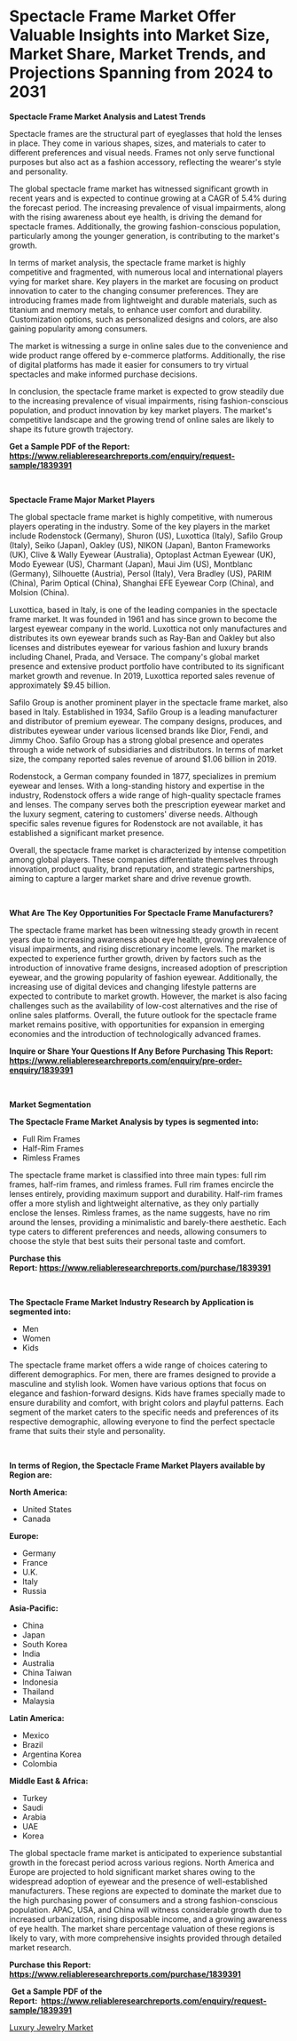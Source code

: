 <p><h1>Spectacle Frame Market Offer Valuable Insights into Market Size, Market Share, Market Trends, and Projections Spanning from 2024 to 2031</h1></p><p><strong>Spectacle Frame Market Analysis and Latest Trends</strong></p>
<p><p>Spectacle frames are the structural part of eyeglasses that hold the lenses in place. They come in various shapes, sizes, and materials to cater to different preferences and visual needs. Frames not only serve functional purposes but also act as a fashion accessory, reflecting the wearer's style and personality.</p><p>The global spectacle frame market has witnessed significant growth in recent years and is expected to continue growing at a CAGR of 5.4% during the forecast period. The increasing prevalence of visual impairments, along with the rising awareness about eye health, is driving the demand for spectacle frames. Additionally, the growing fashion-conscious population, particularly among the younger generation, is contributing to the market's growth.</p><p>In terms of market analysis, the spectacle frame market is highly competitive and fragmented, with numerous local and international players vying for market share. Key players in the market are focusing on product innovation to cater to the changing consumer preferences. They are introducing frames made from lightweight and durable materials, such as titanium and memory metals, to enhance user comfort and durability. Customization options, such as personalized designs and colors, are also gaining popularity among consumers.</p><p>The market is witnessing a surge in online sales due to the convenience and wide product range offered by e-commerce platforms. Additionally, the rise of digital platforms has made it easier for consumers to try virtual spectacles and make informed purchase decisions.</p><p>In conclusion, the spectacle frame market is expected to grow steadily due to the increasing prevalence of visual impairments, rising fashion-conscious population, and product innovation by key market players. The market's competitive landscape and the growing trend of online sales are likely to shape its future growth trajectory.</p></p>
<p><strong>Get a Sample PDF of the Report:&nbsp; <a href="https://www.reliableresearchreports.com/enquiry/request-sample/1839391">https://www.reliableresearchreports.com/enquiry/request-sample/1839391</a></strong></p>
<p>&nbsp;</p>
<p><strong>Spectacle Frame Major Market Players</strong></p>
<p><p>The global spectacle frame market is highly competitive, with numerous players operating in the industry. Some of the key players in the market include Rodenstock (Germany), Shuron (US), Luxottica (Italy), Safilo Group (Italy), Seiko (Japan), Oakley (US), NIKON (Japan), Banton Frameworks (UK), Clive & Wally Eyewear (Australia), Optoplast Actman Eyewear (UK), Modo Eyewear (US), Charmant (Japan), Maui Jim (US), Montblanc (Germany), Silhouette (Austria), Persol (Italy), Vera Bradley (US), PARIM (China), Parim Optical (China), Shanghai EFE Eyewear Corp (China), and Molsion (China).</p><p>Luxottica, based in Italy, is one of the leading companies in the spectacle frame market. It was founded in 1961 and has since grown to become the largest eyewear company in the world. Luxottica not only manufactures and distributes its own eyewear brands such as Ray-Ban and Oakley but also licenses and distributes eyewear for various fashion and luxury brands including Chanel, Prada, and Versace. The company's global market presence and extensive product portfolio have contributed to its significant market growth and revenue. In 2019, Luxottica reported sales revenue of approximately $9.45 billion.</p><p>Safilo Group is another prominent player in the spectacle frame market, also based in Italy. Established in 1934, Safilo Group is a leading manufacturer and distributor of premium eyewear. The company designs, produces, and distributes eyewear under various licensed brands like Dior, Fendi, and Jimmy Choo. Safilo Group has a strong global presence and operates through a wide network of subsidiaries and distributors. In terms of market size, the company reported sales revenue of around $1.06 billion in 2019.</p><p>Rodenstock, a German company founded in 1877, specializes in premium eyewear and lenses. With a long-standing history and expertise in the industry, Rodenstock offers a wide range of high-quality spectacle frames and lenses. The company serves both the prescription eyewear market and the luxury segment, catering to customers' diverse needs. Although specific sales revenue figures for Rodenstock are not available, it has established a significant market presence.</p><p>Overall, the spectacle frame market is characterized by intense competition among global players. These companies differentiate themselves through innovation, product quality, brand reputation, and strategic partnerships, aiming to capture a larger market share and drive revenue growth.</p></p>
<p>&nbsp;</p>
<p><strong>What Are The Key Opportunities For Spectacle Frame Manufacturers?</strong></p>
<p><p>The spectacle frame market has been witnessing steady growth in recent years due to increasing awareness about eye health, growing prevalence of visual impairments, and rising discretionary income levels. The market is expected to experience further growth, driven by factors such as the introduction of innovative frame designs, increased adoption of prescription eyewear, and the growing popularity of fashion eyewear. Additionally, the increasing use of digital devices and changing lifestyle patterns are expected to contribute to market growth. However, the market is also facing challenges such as the availability of low-cost alternatives and the rise of online sales platforms. Overall, the future outlook for the spectacle frame market remains positive, with opportunities for expansion in emerging economies and the introduction of technologically advanced frames.</p></p>
<p><strong>Inquire or Share Your Questions If Any Before Purchasing This Report: <a href="https://www.reliableresearchreports.com/enquiry/pre-order-enquiry/1839391">https://www.reliableresearchreports.com/enquiry/pre-order-enquiry/1839391</a></strong></p>
<p>&nbsp;</p>
<p><strong>Market Segmentation</strong></p>
<p><strong>The Spectacle Frame Market Analysis by types is segmented into:</strong></p>
<p><ul><li>Full Rim Frames</li><li>Half-Rim Frames</li><li>Rimless Frames</li></ul></p>
<p><p>The spectacle frame market is classified into three main types: full rim frames, half-rim frames, and rimless frames. Full rim frames encircle the lenses entirely, providing maximum support and durability. Half-rim frames offer a more stylish and lightweight alternative, as they only partially enclose the lenses. Rimless frames, as the name suggests, have no rim around the lenses, providing a minimalistic and barely-there aesthetic. Each type caters to different preferences and needs, allowing consumers to choose the style that best suits their personal taste and comfort.</p></p>
<p><strong>Purchase this Report:&nbsp;<a href="https://www.reliableresearchreports.com/purchase/1839391">https://www.reliableresearchreports.com/purchase/1839391</a></strong></p>
<p>&nbsp;</p>
<p><strong>The Spectacle Frame Market Industry Research by Application is segmented into:</strong></p>
<p><ul><li>Men</li><li>Women</li><li>Kids</li></ul></p>
<p><p>The spectacle frame market offers a wide range of choices catering to different demographics. For men, there are frames designed to provide a masculine and stylish look. Women have various options that focus on elegance and fashion-forward designs. Kids have frames specially made to ensure durability and comfort, with bright colors and playful patterns. Each segment of the market caters to the specific needs and preferences of its respective demographic, allowing everyone to find the perfect spectacle frame that suits their style and personality.</p></p>
<p>&nbsp;</p>
<p><strong>In terms of Region, the Spectacle Frame Market Players available by Region are:</strong></p>
<p>
    <p> <strong> North America: </strong>
        <ul>
            <li>United States</li>
            <li>Canada</li>
        </ul>
        </p> 
    <p> <strong> Europe: </strong>
        <ul>
            <li>Germany</li>
            <li>France</li>
            <li>U.K.</li>
            <li>Italy</li>
            <li>Russia</li>
        </ul>
        </p> 
    <p> <strong> Asia-Pacific: </strong>
        <ul>
            <li>China</li>
            <li>Japan</li>
            <li>South Korea</li>
            <li>India</li>
            <li>Australia</li>
            <li>China Taiwan</li>
            <li>Indonesia</li>
            <li>Thailand</li>
            <li>Malaysia</li>
        </ul>
        </p> 
    <p> <strong> Latin America: </strong>
        <ul>
            <li>Mexico</li>
            <li>Brazil</li>
            <li>Argentina Korea</li>
            <li>Colombia</li>
        </ul>
        </p> 
    <p> <strong> Middle East & Africa: </strong>
        <ul>
            <li>Turkey</li>
            <li>Saudi</li>
            <li>Arabia</li>
            <li>UAE</li>
            <li>Korea</li>
        </ul>
    </p>
    </p>
<p><p>The global spectacle frame market is anticipated to experience substantial growth in the forecast period across various regions. North America and Europe are projected to hold significant market shares owing to the widespread adoption of eyewear and the presence of well-established manufacturers. These regions are expected to dominate the market due to the high purchasing power of consumers and a strong fashion-conscious population. APAC, USA, and China will witness considerable growth due to increased urbanization, rising disposable income, and a growing awareness of eye health. The market share percentage valuation of these regions is likely to vary, with more comprehensive insights provided through detailed market research.</p></p>
<p><strong>Purchase this Report: <a href="https://www.reliableresearchreports.com/purchase/1839391">https://www.reliableresearchreports.com/purchase/1839391</a></strong></p>
<p>&nbsp;<strong>Get a Sample PDF of the Report:&nbsp;&nbsp;<a href="https://www.reliableresearchreports.com/enquiry/request-sample/1839391">https://www.reliableresearchreports.com/enquiry/request-sample/1839391</a></strong></p>
<p><strong></strong></p>
<p><p><a href="https://github.com/jhcraigie/Market-Research-Report-List-1/blob/main/luxury-jewelry-market.md">Luxury Jewelry Market</a></p></p>